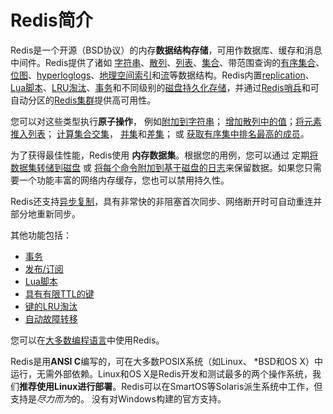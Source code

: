 Redis简介
===

Redis是一个开源（BSD协议）的内存**数据结构存储**，可用作数据库、缓存和消息中间件。Redis提供了诸如
[字符串](/topics/data-types-intro.md#strings)、[散列](/topics/data-types-intro.md#hashes)、[列表](/topics/data-types-intro.md#lists)、[集合](/topics/data-types-intro.md#sets)、带范围查询的[有序集合](/topics/data-types-intro.md#sorted-sets)、[位图](/topics/data-types-intro.md#bitmaps)、[hyperloglogs](/topics/data-types-intro.md#hyperloglogs)、[地理空间索引](/commands/geoadd.md)和[流](/topics/streams-intro.md)等数据结构。Redis内置[replication](/topics/replication.md)、[Lua脚本](/commands/eval.md)、[LRU淘汰](/topics/lru-cache.md)、[事务](/topics/transactions.md)和不同级别的[磁盘持久化存储](/topics/persistence.md)，并通过[Redis哨兵](/topics/sentinel.md)和可自动分区的[Redis集群](/topics/cluster-tutorial.md)提供高可用性。

您可以对这些类型执行**原子操作**，
例如[附加到字符串](/commands/append.md)；
[增加散列中的值](/commands/hincrby.md)；[将元素推入列表](/commands/lpush.md)；
[计算集合交集](/commands/sinter.md)，
[并集](/commands/sunion.md)和[差集](/commands/sdiff.md)；
或
[获取有序集中排名最高的成员](/commands/zrangebyscore.md)。

为了获得最佳性能，Redis使用
**内存数据集**。根据您的用例，您可以通过
定期[将数据集转储到磁盘](/topics/persistence.md#snapshotting)
或
[将每个命令附加到基于磁盘的日志](/topics/persistence.md#append-only-file)来保留数据。如果您只需要一个功能丰富的网络内存缓存，您也可以禁用持久性。

Redis还支持[异步复制](/topics/replication.md)，具有非常快的非阻塞首次同步、网络断开时可自动重连并部分地重新同步。

其他功能包括：

* [事务](/topics/transactions.md)
* [发布/订阅](/topics/pubsub.md)
* [Lua脚本](/commands/eval.md)
* [具有有限TTL的键](/commands/expire.md)
* [键的LRU淘汰](/topics/lru-cache.md)
* [自动故障转移](/topics/sentinel.md)

您可以在[大多数编程语言](https://redis.io/clients)中使用Redis。

Redis是用**ANSI C**编写的，可在大多数POSIX系统（如Linux、
\*BSD和OS X）中运行，无需外部依赖。Linux和OS X是Redis开发和测试最多的两个操作系统，我们**推荐使用Linux进行部署**。Redis可以在SmartOS等Solaris派生系统中工作，但支持是*尽力而为*的。
没有对Windows构建的官方支持。
